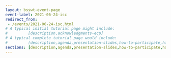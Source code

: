 ```yaml
---
layout: bsswt-event-page
event-label: 2021-06-24-isc
redirect_from:
 - /events/2021-06-24-isc.html
# A typical initial tutorial page might include:
#         [description,acknowledgments-ecp]
# A typical complete tutorial page would include: 
#         [description,agenda,presentation-slides,how-to-participate,hands-on-exercises,stay-in-touch,resources-from-presentations,requested-citation,acknowledgments-ecp]
sections: [description,agenda,presentation-slides,how-to-participate,hands-on-exercises,stay-in-touch,resources-from-presentations,requested-citation,acknowledgments-ecp]
---
```

